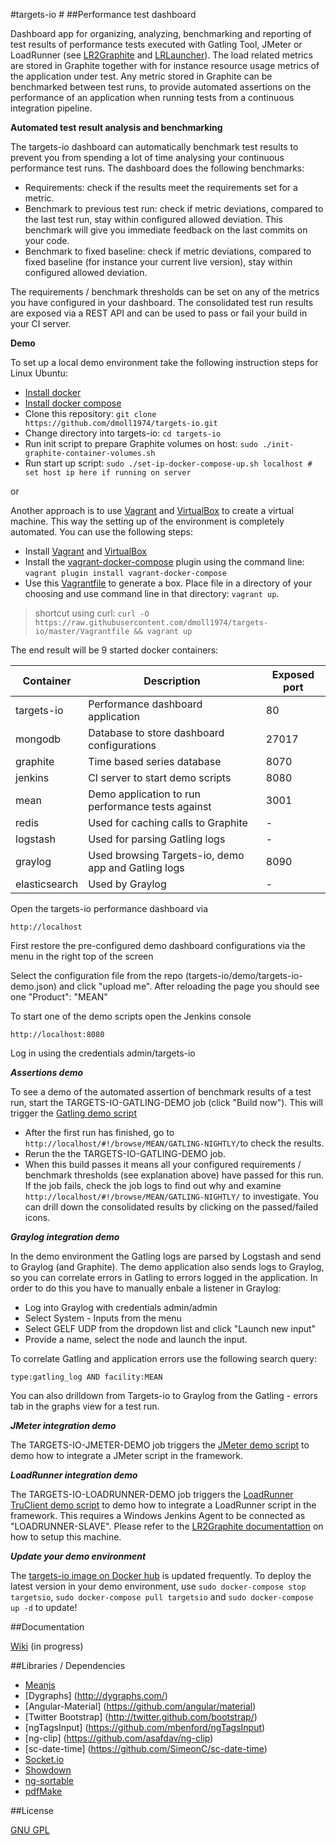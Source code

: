 #targets-io #
##Performance test dashboard

Dashboard app for organizing, analyzing, benchmarking and reporting of test results of performance tests executed with Gatling Tool, JMeter or LoadRunner (see [LR2Graphite](https://github.com/ogarling/LR2Graphite) and [LRLauncher](https://github.com/ogarling/LR2Graphite/wiki)).
The load related metrics are stored in Graphite together with for instance resource usage metrics of the application under test.
Any metric stored in Graphite can be benchmarked between test runs, to provide automated assertions on the performance of an application when running tests from a continuous integration pipeline. 

**Automated test result analysis and benchmarking**

The targets-io dashboard can automatically benchmark test results to prevent you from spending a lot of time analysing your continuous performance test runs. The dashboard does the following benchmarks:

- Requirements: check if the results meet the requirements set for a metric. 
- Benchmark to previous test run: check if metric deviations, compared to the last test run, stay within configured allowed deviation. This benchmark will give you immediate feedback on the last commits on your code.
- Benchmark to fixed baseline: check if metric deviations, compared to fixed baseline (for instance your current live version), stay within configured allowed deviation.
 
The requirements / benchmark thresholds can be set on any of the metrics you have configured in your dashboard. 
The consolidated test run results are exposed via a REST API and can be used to pass or fail your build in your CI server.

**Demo**

To set up a local demo environment take the following instruction steps for Linux Ubuntu:  
- [Install docker](https://docs.docker.com/engine/installation/linux/ubuntulinux/)  
- [Install docker compose](https://docs.docker.com/compose/install/)
- Clone this repository: `git clone https://github.com/dmoll1974/targets-io.git`
- Change directory into targets-io: `cd targets-io`
- Run init script to prepare Graphite volumes on host:   `sudo ./init-graphite-container-volumes.sh`
- Run start up script: `sudo ./set-ip-docker-compose-up.sh localhost # set host ip here if running on server`

or

Another approach is to use [Vagrant](http://www.vagrantup,com) and [VirtualBox](https://www.virtualbox.org/) to create a virtual machine. This way the setting up of the environment is completely automated. You can use the following steps:
- Install [Vagrant](http://www.vagrantup,com) and [VirtualBox](https://www.virtualbox.org/)
- Install the [vagrant-docker-compose](https://github.com/leighmcculloch/vagrant-docker-compose) plugin using the command line: `vagrant plugin install vagrant-docker-compose`  
- Use this [Vagrantfile](https://raw.githubusercontent.com/dmoll1974/targets-io/master/Vagrantfile) to generate a box. Place file in a directory of your choosing and use command line in that directory: `vagrant up`.  

> shortcut using curl: `curl -O https://raw.githubusercontent.com/dmoll1974/targets-io/master/Vagrantfile && vagrant up`

The end result will be 9 started docker containers:

| Container  	| Description                                            	| Exposed port|
|------------	|--------------------------------------------------------	|-------	|
| targets-io 	| Performance dashboard application                      	| 80    	|
| mongodb    	| Database to store dashboard configurations           		 | 27017 	|
| graphite   	| Time based series database                             	| 8070  	|
| jenkins    	| CI server to start demo scripts     	                   | 8080  	|
| mean       	| Demo application to run performance tests against 	     | 3001  	|
| redis      	| Used for caching calls to Graphite                     	| -      |
| logstash    | Used for parsing Gatling logs                          	| -      |
| graylog    	| Used browsing Targets-io, demo app and Gatling logs    	| 8090   |
| elasticsearch| Used by Graylog                     	                   | -   |


Open the targets-io performance dashboard via

`http://localhost`

First restore the pre-configured demo dashboard configurations via the menu in the right top of the screen

Select the configuration file from the repo (targets-io/demo/targets-io-demo.json) and click "upload me". After reloading the page you should see one "Product": "MEAN"

To start one of the demo scripts open the Jenkins console

`http://localhost:8080` 

Log in using the credentials admin/targets-io

***Assertions demo*** 

To see a demo of the automated assertion of benchmark results of a test run, start the TARGETS-IO-GATLING-DEMO job (click "Build now"). This will trigger the [Gatling demo script](https://github.com/dmoll1974/targets-io-demo-script-gatling)

- After the first run has finished, go to `http://localhost/#!/browse/MEAN/GATLING-NIGHTLY/`to check the results.
- Rerun the the TARGETS-IO-GATLING-DEMO job.
- When this build passes it means all your configured requirements / benchmark thresholds (see explanation above) have passed for this run. If the job fails, check the job logs to find out why and examine  `http://localhost/#!/browse/MEAN/GATLING-NIGHTLY/` to investigate. You can drill down the consolidated results by clicking on the passed/failed icons. 

***Graylog integration demo***

In the demo environment the Gatling logs are parsed by Logstash and send to Graylog (and Graphite). The demo application also sends logs to Graylog, so you can correlate errors in Gatling to errors logged in the application. In order to do this you have to manually enbale a listener in Graylog:

* Log into Graylog with credentials admin/admin 
* Select System - Inputs from the menu
* Select GELF UDP from the dropdown list and click "Launch new input"
* Provide a name, select the node and launch the input.

To correlate Gatling and application errors use the following search query:

`type:gatling_log AND facility:MEAN`

You can also drilldown from Targets-io to Graylog from the Gatling - errors tab in the graphs view for a test run.

***JMeter integration demo*** 

The TARGETS-IO-JMETER-DEMO job triggers the [JMeter demo script](https://github.com/dmoll1974/jmeter-demo-script) to demo how to integrate a JMeter script in the framework.

***LoadRunner integration demo*** 

The TARGETS-IO-LOADRUNNER-DEMO job triggers the [LoadRunner TruClient demo script](https://github.com/dmoll1974/targets-io-demo-truclient) to demo how to integrate a LoadRunner script in the framework. This requires a Windows Jenkins Agent to be connected as "LOADRUNNER-SLAVE". Please refer to the [LR2Graphite documentattion](https://github.com/ogarling/LR2Graphite) on how to setup this machine.


***Update your demo environment*** 

The [targets-io image on Docker hub](https://hub.docker.com/r/dmoll1974/targets-io/) is updated frequently. To deploy the latest version in your demo environment, use `sudo docker-compose stop targetsio`, `sudo docker-compose pull targetsio` and `sudo docker-compose up -d` to update!  

##Documentation

[Wiki](https://github.com/dmoll1974/targets-io/wiki) (in progress)


##Libraries / Dependencies

+ [Meanjs](https://github.com/meanjs/mean)
+ [Dygraphs] (http://dygraphs.com/) 
+ [Angular-Material] (https://github.com/angular/material)
+ [Twitter Bootstrap] (http://twitter.github.com/bootstrap/)
+ [ngTagsInput] (https://github.com/mbenford/ngTagsInput)
+ [ng-clip] (https://github.com/asafdav/ng-clip)
+ [sc-date-time] (https://github.com/SimeonC/sc-date-time)
+ [Socket.io](http://socket.io/)
+ [Showdown](https://github.com/showdownjs/showdown)
+ [ng-sortable](https://github.com/a5hik/ng-sortable)
+ [pdfMake](http://pdfmake.org/#/)


##License

[GNU GPL](https://github.com/dmoll1974/targets-io/blob/master/LICENSE.md)
